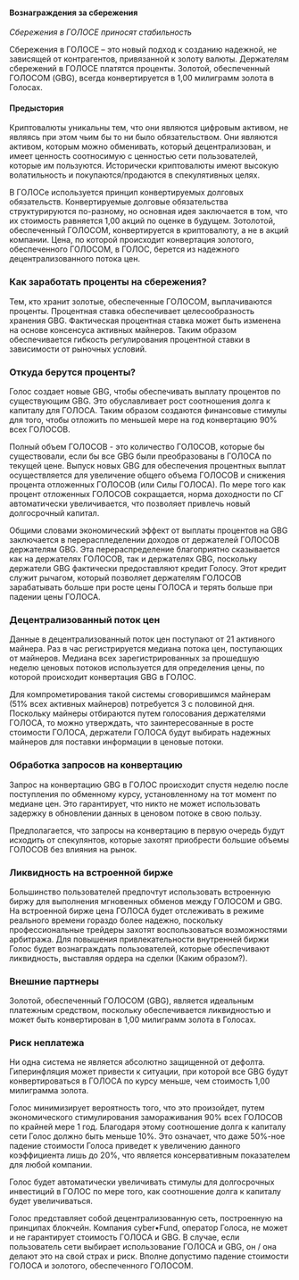 #### Вознаграждения за сбережения
_Сбережения в ГОЛОСЕ приносят стабильность_

Сбережения в ГОЛОСЕ – это новый подход к созданию надежной, не зависящей от контрагентов, привязанной к золоту валюты. Держателям сбережений в ГОЛОСЕ платятся проценты. Золотой, обеспеченный ГОЛОСОМ (GBG), всегда конвертируется в 1,00 милиграмм золота в Голосах.

#### Предыстория

Криптовалюты уникальны тем, что они являются цифровым активом, не являясь при этом чьим бы то ни было обязательством. Они являются активом, которым можно обменивать, который децентрализован, и имеет ценность соотносимую с ценностью сети пользователей, которые им пользуются. Исторически криптовалюты имеют высокую волатильность и покупаются/продаются в спекулятивных целях.

В ГОЛОСе используется принцип конвертируемых долговых обязательств. Конвертируемые долговые обязательства структурируются по-разному, но основная идея заключается в том, что их стоимость равняется 1,00 акций по оценке в будущем. Зотолотой, обеспеченный ГОЛОСОМ, конвертируется в криптовалюту, а не в акций  компании. Цена, по которой происходит конвертация золотого, обеспеченного ГОЛОСОМ, в ГОЛОС, берется из надежного децентрализованного потока цен.

### Как заработать проценты на сбережения?

Тем, кто хранит золотые, обеспеченные ГОЛОСОМ, выплачиваются проценты. Процентная ставка обеспечивает целесообразность хранения GBG. Фактическая процентная ставка может быть изменена на основе консенсуса активных майнеров. Таким образом обеспечивается гибкость регулирования процентной ставки в зависимости от рыночных условий.

### Откуда берутся проценты?

Голос создает новые GBG, чтобы обеспечивать выплату процентов по существующим GBG. Это обуславливает рост соотношения долга к капиталу для ГОЛОСА. Таким образом  создаются финансовые стимулы для того, чтобы отложить по меньшей мере на год конвертацию 90% всех ГОЛОСОВ. 

Полный объем ГОЛОСОВ - это количество ГОЛОСОВ, которые бы существовали, если бы все GBG были преобразованы в ГОЛОСА по текущей цене. Выпуск новых GBG для обеспечения процентных выплат осуществляется для увеличение общего объема ГОЛОСОВ и снижения процента отложенных ГОЛОСОВ (или Силы ГОЛОСА). По мере того как процент отложенных ГОЛОСОВ сокращается, норма доходности по СГ автоматически увеличивается, что позволяет привлечь новый долгосрочный капитал.

Общими словами экономический эффект от выплаты процентов на GBG заключается в перераспледелении доходов от держателей ГОЛОСОВ держателям GBG. Эта перераспределение благоприятно сказывается как на держателях ГОЛОСОВ, так и держателях GBG, поскольку держатели GBG фактически предоставляют кредит Голосу. Этот кредит служит рычагом, который позволяет держателям ГОЛОСОВ зарабатывать больше при росте цены ГОЛОСА и терять больше при падении цены ГОЛОСА.

### Децентрализованный поток цен

Данные в децентрализованный поток цен поступают от 21 активного майнера. Раз в час регистрируется медиана потока цен, поступающих от майнеров. Медиана всех зарегистрированных за прошедшую неделю ценовых потоков используется для определения цены, по которой происходит конвертация GBG в ГОЛОС. 

Для компрометирования такой системы сговорившимся майнерам (51% всех активных майнеров) потребуется 3 с половиной дня. Поскольку майнеры отбираются путем голосования держателями ГОЛОСА, то можно утверждать, что заинтересованные в росте стоимости ГОЛОСА, держатели ГОЛОСА будут выбирать надежных майнеров для поставки информации в ценовые потоки.

### Обработка запросов на конвертацию

Запрос на конвертацию GBG в ГОЛОС происходит спустя неделю после поступления по обменному курсу, установленному на тот момент по медиане цен. Это гарантирует, что никто не может использовать задержку в обновлении данных в ценовом потоке в свою пользу.

Предполагается, что запросы на конвертацию в первую очередь будут исходить от спекулянтов, которые захотят приобрести большие объемы ГОЛОСОВ без влияния на рынок.

### Ликвидность на встроенной бирже

Большинство пользователей предпочтут использовать встроенную биржу для выполнения мгновенных обменов между ГОЛОСОМ и GBG. На встроенной бирже цена ГОЛОСА будет отслеживать в режиме реального времени гораздо более надежно, поскольку профессиональные трейдеры захотят воспользоваться возможностями арбитража. Для повышения привлекательности внутренней биржи Голос будет вознаграждать пользователей, которые обеспечивают ликвидность, выставляя ордера на сделки (Каким образом?).

### Внешние партнеры

Золотой, обеспеченный ГОЛОСОМ (GBG), является идеальным платежным средством, поскольку обеспечивается ликвидностью и может быть конвертирован в 1,00 милиграмм золота в Голосах.

### Риск неплатежа

Ни одна система не является абсолютно защищенной от дефолта. Гиперинфляция может привести к ситуации, при которой все GBG будут конвертироваться в ГОЛОСА по курсу меньше, чем стоимость 1,00 милиграмма золота. 

Голос минимизирует вероятность того, что это произойдет, путем  экономического стимулирования замораживания 90% всех ГОЛОСОВ по крайней мере 1 год. Благодаря этому соотношение долга к капиталу сети Голос должно быть меньше 10%. Это означает, что даже 50%-ное падение стоимости Голоса приведет к увеличению данного коэффициента лишь до 20%, что является консервативным показателем для любой компании. 

Голос будет автоматически увеличивать стимулы для долгосрочных инвестиций в ГОЛОС по мере того, как соотношение долга к капиталу будет увеличиваться.

Голос представляет собой децентрализованную сеть, построенную на принципах блокчейн. Компания cyber•Fund, оператор Голоса, не может и не гарантирует стоимость ГОЛОСА и GBG. В случае, если пользователь сети выбирает использование ГОЛОСА и GBG, он / она делают это на свой страх и риск. Вполне допустимо падение стоимости ГОЛОСА и золотого, обеспеченного ГОЛОСОМ.
